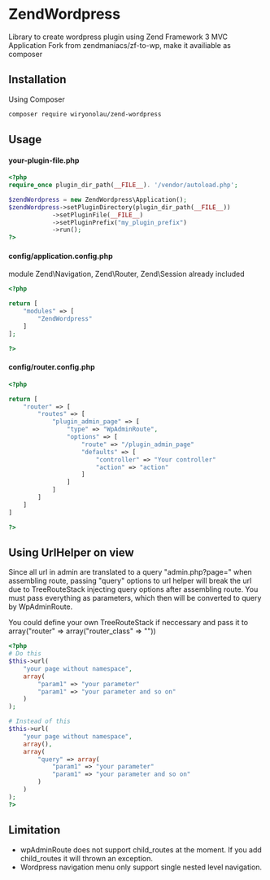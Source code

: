 # ZendWordpress

Library to create wordpress plugin using Zend Framework 3 MVC Application
Fork from zendmaniacs/zf-to-wp, make it availiable as composer

## Installation

Using Composer
```bash
composer require wiryonolau/zend-wordpress
```

## Usage

#### your-plugin-file.php

```php
<?php
require_once plugin_dir_path(__FILE__). '/vendor/autoload.php';

$zendWordpress = new ZendWordpress\Application();
$zendWordpress->setPluginDirectory(plugin_dir_path(__FILE__))
            ->setPluginFile(__FILE__)
            ->setPluginPrefix("my_plugin_prefix")
            ->run();
?>
```

#### config/application.config.php
module Zend\Navigation, Zend\Router, Zend\Session already included

```php
<?php

return [
    "modules" => [
        "ZendWordpress"
    ]
];

?>
```

#### config/router.config.php
```php
<?php

return [
    "router" => [
        "routes" => [
            "plugin_admin_page" => [
                "type" => "WpAdminRoute",
                "options" => [
                    "route" => "/plugin_admin_page"
                    "defaults" => [
                        "controller" => "Your controller"
                        "action" => "action"
                    ]
                ]
            ]
        ]
    ]
]

?>
```

## Using UrlHelper on view ##

Since all url in admin are translated to a query "admin.php?page=" when assembling route,
passing "query" options to url helper will break the url due to TreeRouteStack injecting query options after assembling route.
You must pass everything as parameters, which then will be converted to query by WpAdminRoute.

You could define your own TreeRouteStack if neccessary and pass it to array("router" => array("router_class" => ""))

```php
<?php
# Do this
$this->url(
    "your page without namespace",
    array(
        "param1" => "your parameter"
        "param1" => "your parameter and so on"
    )
);

# Instead of this
$this->url(
    "your page without namespace",
    array(),
    array(
        "query" => array(
            "param1" => "your parameter"
            "param1" => "your parameter and so on"
        )
    )
);
?>
```

## Limitation ##

- wpAdminRoute does not support child_routes at the moment. If you add child_routes it will thrown an exception.
- Wordpress navigation menu only support single nested level navigation.

